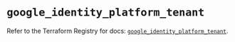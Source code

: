 # `google_identity_platform_tenant`

Refer to the Terraform Registry for docs: [`google_identity_platform_tenant`](https://registry.terraform.io/providers/hashicorp/google/6.32.0/docs/resources/identity_platform_tenant).
